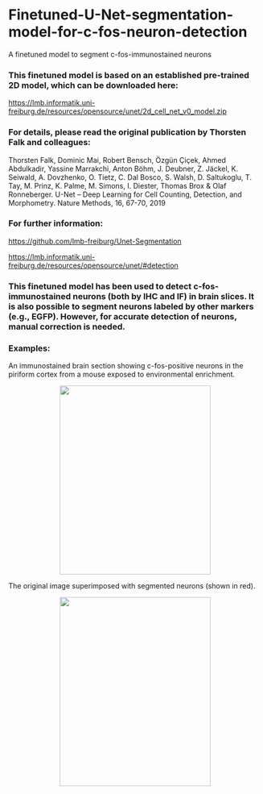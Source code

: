 # Finetuned-U-Net-segmentation-model-for-c-fos-neuron-detection
A finetuned model to segment c-fos-immunostained neurons

### This finetuned model is based on an established pre-trained 2D model, which can be downloaded here:
https://lmb.informatik.uni-freiburg.de/resources/opensource/unet/2d_cell_net_v0_model.zip

### For details, please read the original publication by Thorsten Falk and colleagues:
Thorsten Falk, Dominic Mai, Robert Bensch, Özgün Çiçek, Ahmed Abdulkadir, Yassine Marrakchi, Anton Böhm, J. Deubner, Z. Jäckel, K. Seiwald, A. Dovzhenko, O. Tietz, C. Dal Bosco, S. Walsh, D. Saltukoglu, T. Tay, M. Prinz, K. Palme, M. Simons, I. Diester, Thomas Brox & Olaf Ronneberger. U-Net – Deep Learning for Cell Counting, Detection, and Morphometry. Nature Methods, 16, 67-70, 2019

### For further information:
https://github.com/lmb-freiburg/Unet-Segmentation

https://lmb.informatik.uni-freiburg.de/resources/opensource/unet/#detection


### This finetuned model has been used to detect c-fos-immunostained neurons (both by IHC and IF) in brain slices. It is also possible to segment neurons labeled by other markers (e.g., EGFP). However, for accurate detection of neurons, manual correction is needed.

### Examples:
An immunostained brain section showing c-fos-positive neurons in the piriform cortex from a mouse exposed to environmental enrichment.
<p align="center">
   <img src="https://github.com/Finetuned-U-Net-segmentation-model-for-c-fos-neuron-detection/raw/master/Original_preview.png" width="300" height="375">

The original image superimposed with segmented neurons (shown in red).
<p align="center">
   <img src="https://github.com/Finetuned-U-Net-segmentation-model-for-c-fos-neuron-detection/Merge_preview.png" width="300" height="375">


